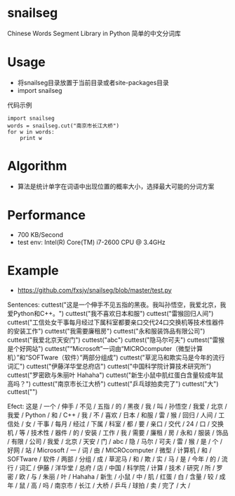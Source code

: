 snailseg
========

Chinese Words Segment Library in Python 简单的中文分词库

Usage
========
* 将snailseg目录放置于当前目录或者site-packages目录
* import snailseg

代码示例

	import snailseg
	words = snailseg.cut("南京市长江大桥")
	for w in words:
		print w



Algorithm
=========
* 算法是统计单字在词语中出现位置的概率大小，选择最大可能的分词方案

Performance
=========
* 700 KB/Second
* test env: Intel(R) Core(TM) i7-2600 CPU @ 3.4GHz

Example
=========
* https://github.com/fxsjy/snailseg/blob/master/test.py

Sentences:
	cuttest("这是一个伸手不见五指的黑夜。我叫孙悟空，我爱北京，我爱Python和C++。")
	cuttest("我不喜欢日本和服")
	cuttest("雷猴回归人间")
	cuttest("工信处女干事每月经过下属科室都要亲口交代24口交换机等技术性器件的安装工作")
	cuttest("我需要廉租房")
	cuttest("永和服装饰品有限公司")
	cuttest("我爱北京天安门")
	cuttest("abc")
	cuttest("隐马尔可夫")
	cuttest("雷猴是个好网站")
	cuttest("“Microsoft”一词由“MICROcomputer（微型计算机）”和“SOFTware（软件）”两部分组成")
	cuttest("草泥马和欺实马是今年的流行词汇")
	cuttest("伊藤洋华堂总府店")
	cuttest("中国科学院计算技术研究所")
	cuttest("罗密欧与朱丽叶  Hahaha")
	cuttest("新生小鼠中肌红蛋白含量较成年鼠高吗？")
	cuttest("南京市长江大桥")
	cuttest("乒乓球拍卖完了")
	cuttest("大")
	cuttest("")

Efect:
	这是 / 一个 / 伸手 / 不见 / 五指 / 的 / 黑夜 / 我 / 叫 / 孙悟空 / 我爱 / 北京 /
	我爱 / Python / 和 / C++ /
	我 / 不 / 喜欢 / 日本 / 和服 /
	雷 / 猴 / 回归 / 人间 /
	工信处 / 女 / 干事 / 每月 / 经过 / 下属 / 科室 / 都 / 要 / 亲口 / 交代 / 24 / 口
	 / 交换机 / 等 / 技术性 / 器件 / 的 / 安装 / 工作 /
	我 / 需要 / 廉租 / 房 /
	永和 / 服装 / 饰品 / 有限 / 公司 /
	我爱 / 北京 / 天安 / 门 /
	abc /
	隐 / 马尔 / 可夫 /
	雷 / 猴 / 是 / 个 / 好网 / 站 /
	Microsoft / 一 / 词 / 由 / MICROcomputer / 微型 / 计算机 / 和 / SOFTware / 软件
	/ 两部 / 分组 / 成 /
	草泥马 / 和 / 欺 / 实 / 马 / 是 / 今年 / 的 / 流行 / 词汇 /
	伊藤 / 洋华堂 / 总府 / 店 /
	中国 / 科学院 / 计算 / 技术 / 研究 / 所 /
	罗密 / 欧 / 与 / 朱丽 / 叶 / Hahaha /
	新生 / 小鼠 / 中 / 肌 / 红蛋 / 白 / 含量 / 较 / 成年 / 鼠 / 高 / 吗 /
	南京市 / 长江 / 大桥 /
	乒乓 / 球拍 / 卖 / 完了 /
	大 /
	